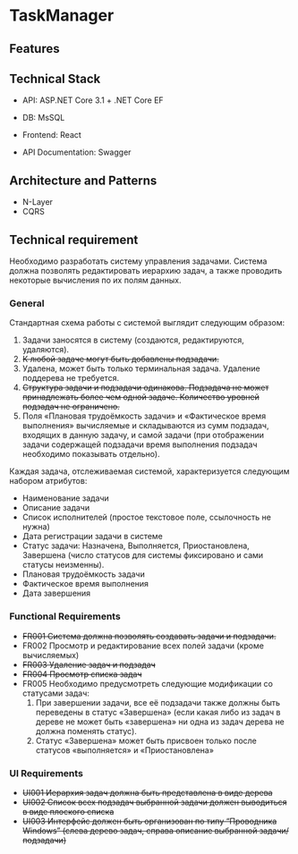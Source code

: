 # TaskManager

## Features

## Technical Stack
* API: ASP.NET Core 3.1 + .NET Core EF
* DB: MsSQL
* Frontend: React

* API Documentation: Swagger

## Architecture and Patterns
* N-Layer
* CQRS

## Technical requirement
Необходимо разработать систему управления задачами. Система должна позволять редактировать иерархию задач, а также проводить некоторые вычисления по их полям данных.

### General
Стандартная схема работы с системой выглядит следующим образом:
1. Задачи заносятся в систему (создаются, редактируются, удаляются).
2. ~~К любой задаче могут быть добавлены подзадачи.~~
3. Удалена, может быть только терминальная задача. Удаление поддерева не требуется.
4. ~~Структура задачи и подзадачи одинакова. Подзадача не может принадлежать более чем одной задаче. Количество уровней подзадач не ограничено.~~
5. Поля «Плановая трудоёмкость задачи» и «Фактическое время выполнения» вычисляемые и складываются из сумм подзадач, входящих в данную задачу, и самой задачи (при отображении задачи содержащей подзадачи время выполнения подзадач необходимо показывать отдельно).

Каждая задача, отслеживаемая системой, характеризуется следующим набором атрибутов:
* Наименование задачи
* Описание задачи
* Список исполнителей (простое текстовое поле, ссылочность не нужна)
* Дата регистрации задачи в системе
* Статус задачи: Назначена, Выполняется, Приостановлена, Завершена (число статусов для системы фиксировано и сами статусы неизменны).
* Плановая трудоёмкость задачи
* Фактическое время выполнения
* Дата завершения

### Functional Requirements
* ~~FR001 Система должна позволять создавать задачи и подзадачи.~~
* FR002 Просмотр и редактирование всех полей задачи (кроме вычисляемых)
* ~~FR003 Удаление задач и подзадач~~
* ~~FR004 Просмотр списка задач~~
* FR005 Необходимо предусмотреть следующие модификации со статусами задач:
  1. При завершении задачи, все её подзадачи также должны быть переведены в статус «Завершена» (если какая либо из задач в дереве не может быть «завершена» ни одна из задач дерева не должна поменять статус).
  2. Статус «Завершена» может быть присвоен только после статусов «выполняется» и «Приостановлена»
  
### UI Requirements
* ~~UI001 Иерархия задач должна быть представлена в виде дерева~~
* ~~UI002 Список всех подзадач выбранной задачи должен выводиться в виде плоского списка~~
* ~~UI003 Интерфейс должен быть организован по типу “Проводника Windows” (слева дерево задач, справа описание выбранной задачи/подзадачи)~~
